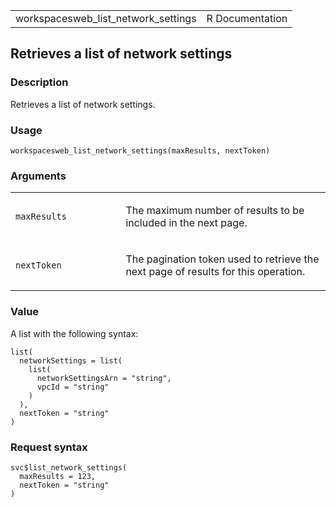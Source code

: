 <table style="width: 100%;">
<tbody>
<tr class="odd">
<td>workspacesweb_list_network_settings</td>
<td style="text-align: right;">R Documentation</td>
</tr>
</tbody>
</table>

## Retrieves a list of network settings

### Description

Retrieves a list of network settings.

### Usage

    workspacesweb_list_network_settings(maxResults, nextToken)

### Arguments

<table>
<colgroup>
<col style="width: 35%" />
<col style="width: 65%" />
</colgroup>
<tbody>
<tr class="odd">
<td><code
id="workspacesweb_list_network_settings_:_maxResults">maxResults</code></td>
<td><p>The maximum number of results to be included in the next
page.</p></td>
</tr>
<tr class="even">
<td><code
id="workspacesweb_list_network_settings_:_nextToken">nextToken</code></td>
<td><p>The pagination token used to retrieve the next page of results
for this operation.</p></td>
</tr>
</tbody>
</table>

### Value

A list with the following syntax:

    list(
      networkSettings = list(
        list(
          networkSettingsArn = "string",
          vpcId = "string"
        )
      ),
      nextToken = "string"
    )

### Request syntax

    svc$list_network_settings(
      maxResults = 123,
      nextToken = "string"
    )
